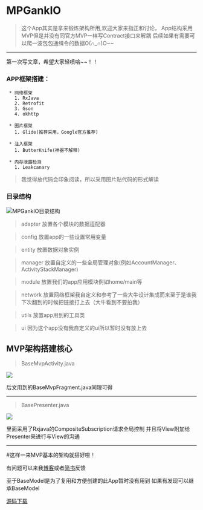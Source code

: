 # MPGankIO

> 这个App其实是拿来锻炼架构所用,欢迎大家来指正和讨论，
> App结构采用MVP但是并没有同官方MVP一样写Contract接口来解耦
> 后续如果有需要可以爬一波包包通缉令的数据O(∩_∩)O~~


---

第一次写文章，希望大家轻喷哈~~！！

### APP框架搭建：
```
 * 网络框架 
   1. RxJava
   2. Retrofit
   3. Gson
   4. okhttp
  
 * 图片框架
   1. Glide(推荐采用，Google官方推荐)

 * 注入框架
   1. ButterKnife(神器不解释) 
   
 * 内存泄露检测
   1. Leakcanary
```

> 我觉得放代码会印象阅读，所以采用图片贴代码的形式解读

### 目录结构

![MPGankIO目录结构](http://o6kv2wscf.bkt.clouddn.com/16-8-19/78414221.jpg)


  > adapter 放置各个模块的数据适配器 
  
  > config  放置app的一些设置常用变量 
  
  > entity  放置数据对象实例         
  
 > manager 放置自定义的一些全局管理对象(例如AccountManager、ActivityStackManager)
 
 > module  放置我们的app应用模块例如home/main等
 
 > network 放置网络框架我自定义和参考了一些大牛设计集成而来至于是谁我下次翻到的时候把链接打上去（大牛看到不要拍我）
 
 > utils 放置app用到的工具类
 
 > ui 因为这个app没有我自定义的ui所以暂时没有放上去

## MVP架构搭建核心
> BaseMvpActivity.java

![](http://o6kv2wscf.bkt.clouddn.com/16-8-19/49528159.jpg)

后文用到的BaseMvpFragment.java同理可得

---

> BasePresenter.java
 
![](http://o6kv2wscf.bkt.clouddn.com/16-8-19/50537867.jpg)

里面采用了Rxjava的CompositeSubscription请求全局控制
并且将View附加给Presenter来进行与View的沟通

---

#这样一来MVP基本的架构就搭好啦！

有问题可以来我[博客](http://www.mapleslong.com)或者[简书](http://www.jianshu.com)反馈

至于BaseModel是为了复用和方便创建的此App暂时没有用到
如果有发现可以继承BaseModel
 
 [源码下载](https://github.com/mapleslong/MPGankIO)